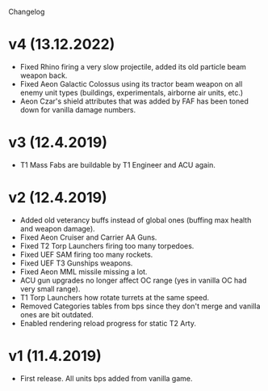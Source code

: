 Changelog
# v4 (13.12.2022)
- Fixed Rhino firing a very slow projectile, added its old particle beam weapon back.
- Fixed Aeon Galactic Colossus using its tractor beam weapon on all enemy unit types (buildings, experimentals, airborne air units, etc.)
- Aeon Czar's shield attributes that was added by FAF has been toned down for vanilla damage numbers.

# v3 (12.4.2019)
- T1 Mass Fabs are buildable by T1 Engineer and ACU again.

# v2 (12.4.2019)
- Added old veterancy buffs instead of global ones (buffing max health and weapon damage).
- Fixed Aeon Cruiser and Carrier AA Guns.
- Fixed T2 Torp Launchers firing too many torpedoes.
- Fixed UEF SAM firing too many rockets.
- Fixed UEF T3 Gunships weapons.
- Fixed Aeon MML missile missing a lot.
- ACU gun upgrades no longer affect OC range (yes in vanilla OC had very small range).
- T1 Torp Launchers how rotate turrets at the same speed.
- Removed Categories tables from bps since they don't merge and vanilla ones are bit outdated.
- Enabled rendering reload progress for static T2 Arty.

# v1 (11.4.2019)
- First release. All units bps added from vanilla game.
